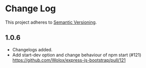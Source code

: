 # Change Log

This project adheres to [Semantic Versioning](http://semver.org/).

## 1.0.6

* Changelogs added.
* Add start-dev option and change behaviour of npm start (#121)
<https://github.com/Wolox/express-js-bootstrap/pull/121>
